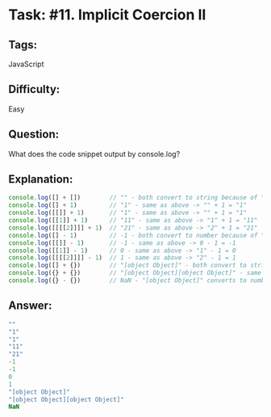 # Task: #11. Implicit Coercion II

## Tags: 

JavaScript

## Difficulty:

Easy

## Question: 

What does the code snippet output by console.log?

## Explanation:

```javascript
console.log([] + [])        // "" - both convert to string because of "+" operator -> "" + "" = ""
console.log([] + 1)         // "1" - same as above -> "" + 1 = "1"
console.log([[]] + 1)       // "1" - same as above -> "" + 1 = "1"
console.log([[1]] + 1)      // "11" - same as above -> "1" + 1 = "11"
console.log([[[[2]]]] + 1)  // "21" - same as above -> "2" + 1 = "21"
console.log([] - 1)         // -1 - both convert to number because of "-" operator -> 0 - 1 = -1
console.log([[]] - 1)       // -1 - same as above -> 0 - 1 = -1
console.log([[1]] - 1)      // 0 - same as above -> "1" - 1 = 0
console.log([[[[2]]]] - 1)  // 1 - same as above -> "2" - 1 = 1
console.log([] + {})        // "[object Object]" - both convert to string -> "" + "[object Object]" = "[object Object]"
console.log({} + {})        // "[object Object][object Object]" - same as above -> "[object Object]" + "[object Object]" = "[object Object][object Object]"
console.log({} - {})        // NaN - "[object Object]" converts to number (wrong - is not a number) -> NaN
```

## Answer:

```javascript
""
"1"
"1"
"11"
"21"
-1
-1
0
1
"[object Object]"
"[object Object][object Object]"
NaN
```
